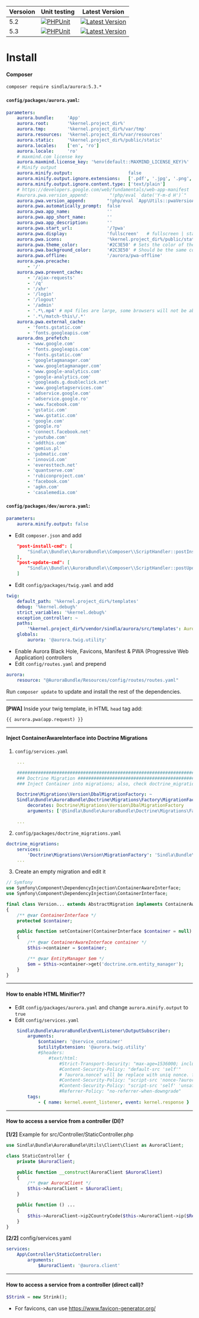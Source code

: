 | Versoion | Unit testing | Latest Version |
| --- | --- | --- |
| 5.2 | [![PHPUnit](https://github.com/SindlaXYZ/Aurora/workflows/PHPUnit/badge.svg?branch=5.2)](https://github.com/SindlaXYZ/Aurora/actions?query=branch%3A5.2) | [![Latest Version](https://img.shields.io/badge/tag-v5.2.51-blue)](https://github.com/SindlaXYZ/Aurora/tree/5.2) |
| 5.3 | [![PHPUnit](https://github.com/SindlaXYZ/Aurora/workflows/PHPUnit/badge.svg?branch=5.3)](https://github.com/SindlaXYZ/Aurora/actions?query=branch%3A5.3) | [![Latest Version](https://img.shields.io/github/tag/SindlaXYZ/Aurora.svg)](https://github.com/SindlaXYZ/Aurora/releases) |

# Install

#### Composer
`composer require sindla/aurora:5.3.*`


#### `config/packages/aurora.yaml`:

```yaml
parameters:
    aurora.bundle:     'App'
    aurora.root:       '%kernel.project_dir%'
    aurora.tmp:        '%kernel.project_dir%/var/tmp'
    aurora.resources:  '%kernel.project_dir%/var/resources'
    aurora.static:     '%kernel.project_dir%/public/static'
    aurora.locales:    ['en', 'ro']
    aurora.locale:     'ro'
    # maxmind.com license key
    aurora.maxmind.license_key: '%env(default::MAXMIND_LICENSE_KEY)%'
    # Minify output
    aurora.minify.output:                     false
    aurora.minify.output.ignore.extensions:   ['.pdf', '.jpg', '.png', '.gif', '.doc']
    aurora.minify.output.ignore.content.type: ['text/plain']
    # https://developers.google.com/web/fundamentals/web-app-manifest
    #aurora.pwa.version_append:        "!php/eval `date('Y-m-d H')`"
    aurora.pwa.version_append:        "!php/eval `App\Utils::pwaVersioAppend()`"
    aurora.pwa.automatically_prompt:  false
    aurora.pwa.app_name:              ''
    aurora.pwa.app_short_name:        ''
    aurora.pwa.app_description:       ''
    aurora.pwa.start_url:             '/?pwa'
    aurora.pwa.display:               'fullscreen'   # fullscreen | standalone | minimal-ui
    aurora.pwa.icons:                 '%kernel.project_dir%/public/static/img/favicon'
    aurora.pwa.theme_color:           '#2C3E50' # Sets the color of the tool bar, and may be reflected in the app's preview in task switchers
    aurora.pwa.background_color:      '#2C3E50' # Should be the same color as the load page, to provide a smooth transition from the splash screen to your app
    aurora.pwa.offline:               '/aurora/pwa-offline'
    aurora.pwa.precache:
        - '/'
    aurora.pwa.prevent_cache:
        - '/ajax-requests'
        - '/q'
        - '/xhr'
        - '/login'
        - '/logout'
        - '/admin'
        - '.*\.mp4' # mp4 files are large, some browsers will not be able to fully cache it, meaning the video will not be displayed
        - '.*\/match-this\/.*'
    aurora.pwa.external_cache:
        - 'fonts.gstatic.com'
        - 'fonts.googleapis.com'
    aurora.dns_prefetch:
        - 'www.google.com'
        - 'fonts.googleapis.com'
        - 'fonts.gstatic.com'
        - 'googletagmanager.com'
        - 'www.googletagmanager.com'
        - 'www.google-analytics.com'
        - 'google-analytics.com'
        - 'googleads.g.doubleclick.net'
        - 'www.googletagservices.com'
        - 'adservice.google.com'
        - 'adservice.google.ro'
        - 'www.facebook.com'
        - 'gstatic.com'
        - 'www.gstatic.com'
        - 'google.com'
        - 'google.ro'
        - 'connect.facebook.net'
        - 'youtube.com'
        - 'addthis.com'
        - 'gemius.pl'
        - 'pubmatic.com'
        - 'innovid.com'
        - 'everesttech.net'
        - 'quantserve.com'
        - 'rubiconproject.com'
        - 'facebook.com'
        - 'agkn.com'
        - 'casalemedia.com'
```

#### `config/packages/dev/aurora.yaml`:

```yaml
parameters:
    aurora.minify.output: false
```


* Edit `composer.json` and add
```json
    "post-install-cmd": [
        "Sindla\\Bundle\\AuroraBundle\\Composer\\ScriptHandler::postInstall"
    ],
    "post-update-cmd": [
        "Sindla\\Bundle\\AuroraBundle\\Composer\\ScriptHandler::postUpdate"
    ]
```

* Edit `config/packages/twig.yaml` and add
```yaml
twig:
    default_path: '%kernel.project_dir%/templates'
    debug: '%kernel.debug%'
    strict_variables: '%kernel.debug%'
    exception_controller: ~
    paths:
        '%kernel.project_dir%/vendor/sindla/aurora/src/templates': Aurora
    globals:
        aurora: '@aurora.twig.utility'
```

* Enable Aurora Black Hole, Favicons, Manifest & PWA (Progressive Web Application) controllers
* Edit `config/routes.yaml` and prepend
```yaml
aurora:
    resource: "@AuroraBundle/Resources/config/routes/routes.yaml"
```

Run `composer update` to update and install the rest of the dependencies.

---

**[PWA]** Inside your twig template, in HTML `head` tag add:
```twig
{{ aurora.pwa(app.request) }}
```

---

#### Inject ContainerAwareInterface into Doctrine Migrations

1. `config/services.yaml`
```yaml
    ...

    ###################################################################################################################
    ### Doctrine Migration ############################################################################################
    ### Inject Container into migrations; also, check doctrine_migrations.yaml > Doctrine\Migrations\Version\MigrationFactory

    Doctrine\Migrations\Version\DbalMigrationFactory: ~
    Sindla\Bundle\AuroraBundle\Doctrine\Migrations\Factory\MigrationFactoryDecorator:
        decorates: Doctrine\Migrations\Version\DbalMigrationFactory
        arguments: ['@Sindla\Bundle\AuroraBundle\Doctrine\Migrations\Factory\MigrationFactoryDecorator.inner', '@service_container']

    ...
```

2. `config/packages/doctrine_migrations.yaml`
```yaml
doctrine_migrations:
    services:
        'Doctrine\Migrations\Version\MigrationFactory': 'Sindla\Bundle\AuroraBundle\Doctrine\Migrations\Factory\MigrationFactoryDecorator'
    ...
```

3. Create an empty migration and edit it
```php
// Symfony
use Symfony\Component\DependencyInjection\ContainerAwareInterface;
use Symfony\Component\DependencyInjection\ContainerInterface;

final class Version... extends AbstractMigration implements ContainerAwareInterface
{
    /** @var ContainerInterface */
    protected $container;

    public function setContainer(ContainerInterface $container = null)
    {
        /** @var ContainerAwareInterface container */
        $this->container = $container;

        /** @var EntityManager $em */
        $em = $this->container->get('doctrine.orm.entity_manager');
    }
}
```

---

#### How to enable HTML Minifier??

* Edit `config/packages/aurora.yaml` and change `aurora.minify.output` to `true`
* Edit `config/services.yaml`
```yaml
    Sindla\Bundle\AuroraBundle\EventListener\OutputSubscriber:
        arguments:
            $container: '@service_container'
            $utilityExtension: '@aurora.twig.utility'
            #$headers:
                #text/html:
                    #Strict-Transport-Security: "max-age=1536000; includeSubDomains"
                    #Content-Security-Policy: "default-src 'self'"
                    # ?aurora.nonce? will be replace with uniq nonce. for twig, use {{ aurora.nonce() }}
                    #Content-Security-Policy: "script-src 'nonce-?aurora.nonce?' 'unsafe-inline' 'unsafe-eval' 'strict-dynamic' https: http:; object-src 'none'"
                    #Content-Security-Policy: "script-src 'self' 'unsafe-inline' 'unsafe-eval' https: http:; object-src 'none'"
                    #Referrer-Policy: "no-referrer-when-downgrade"
        tags:
            - { name: kernel.event_listener, event: kernel.response }
```

---

#### How to access a service from a controller (DI)?

**[1/2]** Example for src/Controller/StaticController.php

```php
use Sindla\Bundle\AuroraBundle\Utils\Client\Client as AuroraClient;

class StaticController {
    private $AuroraClient;

    public function __construct(AuroraClient $AuroraClient)
    {
        /** @var AuroraClient */
        $this->AuroraClient = $AuroraClient;
    }

    public function () ...
    {
        $this->AuroraClient->ip2CountryCode($this->AuroraClient->ip($Request));
    }
}
```

**[2/2]** config/services.yaml

```yaml
services:
    App\Controller\StaticController:
        arguments:
            $AuroraClient: '@aurora.client'
```

---

#### How to access a service from a controller (direct call)?

```php
$Strink = new Strink();
```

* For favicons, can use https://www.favicon-generator.org/